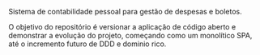 Sistema de contabilidade pessoal para gestão de despesas e boletos.

O objetivo do repositório é versionar a aplicação de código aberto e
demonstrar a evolução do projeto, começando como um monolítico SPA, até o incremento futuro
de DDD e dominio rico. 